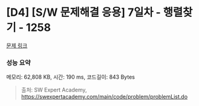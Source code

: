 # [D4] [S/W 문제해결 응용] 7일차 - 행렬찾기 - 1258 

[문제 링크](https://swexpertacademy.com/main/code/problem/problemDetail.do?contestProbId=AV18LoAqItcCFAZN) 

### 성능 요약

메모리: 62,808 KB, 시간: 190 ms, 코드길이: 843 Bytes



> 출처: SW Expert Academy, https://swexpertacademy.com/main/code/problem/problemList.do